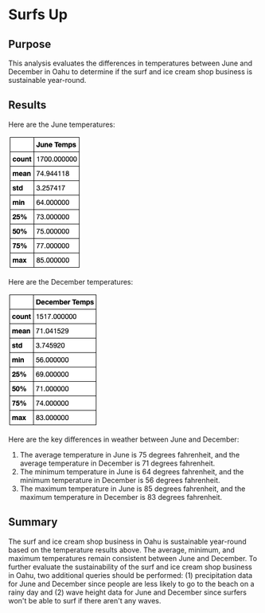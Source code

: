 # Surfs Up

## Purpose
This analysis evaluates the differences in temperatures between June and December in Oahu to determine if the surf and ice cream shop business is sustainable year-round.

## Results
Here are the June temperatures: 

![](June_Temps.png)

Here are the December temperatures: 

![](December_Temps.png)

Here are the key differences in weather between June and December: 
1. The average temperature in June is 75 degrees fahrenheit, and the average temperature in December is 71 degrees fahrenheit. 
2. The minimum temperature in June is 64 degrees fahrenheit, and the minimum temperature in December is 56 degrees fahrenheit. 
3. The maximum temperature in June is 85 degrees fahrenheit, and the maximum temperature in December is 83 degrees fahrenheit.

## Summary
The surf and ice cream shop business in Oahu is sustainable year-round based on the temperature results above. The average, minimum, and maximum temperatures remain consistent between June and December. To further evaluate the sustainability of the surf and ice cream shop business in Oahu, two additional queries should be performed: (1) precipitation data for June and December since people are less likely to go to the beach on a rainy day and (2) wave height data for June and December since surfers won't be able to surf if there aren't any waves. 
